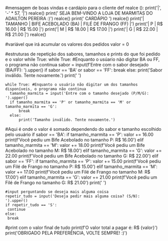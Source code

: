 #mensagem de boas vindas e cardápio para o cliente
def realce ():
    print('|', '-' * 57, '|')
realce()
print('   SEJA BEM-VINDO A LOJA DE MARMITAS DO ADAILTON PEREIRA :)')
realce()
print('                         CARDÁPIO ')
realce()
print('|  TAMANHO  |   BIFE ACEBOLADO (BA) |   FILÉ DE FRANGO (FF) |')
print('|    P      |        R$ 16.00       |       R$ 15.00        |')
print('|    M      |        R$ 18.00       |       R$ 17.00        |')
print('|    G      |        R$ 22.00       |       R$ 21.00        |')
realce()

#variável que irá acumular os valores dos pedidos
valor = 0

#estruturas de repetição dos sabores, tamanhos e prints do que foi pedido e o valor
while True:
    while True: #Enquanto o usúario não digitar BA ou FF, o programa não continua
      sabor = input(f'Entre com o sabor desejado (BA/FF): ').upper()
      if sabor == 'BA' or sabor == 'FF':
          break
      else:
         print('Sabor inválido. Tente novamente.')
         print('                                                           ')

    while True: #Enquanto o usuário não digitar um dos tamanhos disponíveis, o programa não continua
      tamanho_marmita = input('Entre com o tamanho desejado (P/M/G): ').upper()
      if tamanho_marmita == 'P' or tamanho_marmita == 'M' or tamanho_marmita == 'G':
          break
      else:
          print('Tamanho inválido. Tente novamente.')

#Aqui é onde o valor é somado dependendo do sabor e tamanho escolhido pelo usuário
    if sabor == 'BA':
        if tamanho_marmita == 'P':
            valor += 16.00
            print(f'Você pediu um Bife Acebolado no tamanho P: R$ 16.00')
        elif tamanho_marmita == 'M':
            valor += 18.00
            print(f'Você pediu um Bife Acebolado no tamanho M: R$ 18.00')
        elif tamanho_marmita == 'G':
            valor += 22.00
            print(f'Você pediu um Bife Acebolado no tamanho G: R$ 22.00')
    elif sabor == 'FF':
        if tamanho_marmita == 'P':
                valor += 15.00
                print(f'Você pediu um Filé de Frango no tamanho P: R$ 15.00')
        elif tamanho_marmita == 'M':
                valor += 17.00
                print(f'Você pediu um Filé de Frango no tamanho M: R$ 17.00')
        elif tamanho_marmita == 'G':
                valor += 21.00
                print(f'Você pediu um Filé de Frango no tamanho G: R$ 21.00')
    print('                                                           ')

    #input perguntando se deseja mais alguma coisa
    repetir_tudo = input('Deseja pedir mais alguma coisa? (S/N): ').upper()
    if repetir_tudo == 'S':
     continue
    else:
     break
     
  #print com o valor final de tudo
print(f'O valor total a pagar é: R$ {valor}')
print('OBRIGADO PELA PREFERÊNCIA, VOLTE SEMPRE! :)')

